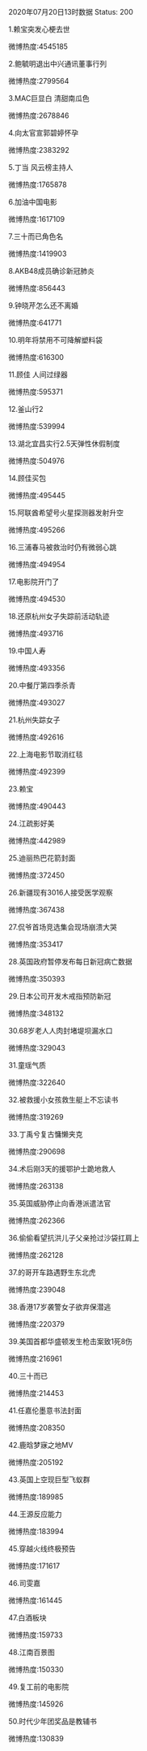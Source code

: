 2020年07月20日13时数据
Status: 200

1.赖宝突发心梗去世

微博热度:4545185

2.鲍毓明退出中兴通讯董事行列

微博热度:2799564

3.MAC巨显白 清甜南瓜色

微博热度:2678846

4.向太官宣郭碧婷怀孕

微博热度:2383292

5.丁当 风云榜主持人

微博热度:1765878

6.加油中国电影

微博热度:1617109

7.三十而已角色名

微博热度:1419903

8.AKB48成员确诊新冠肺炎

微博热度:856443

9.钟晓芹怎么还不离婚

微博热度:641771

10.明年将禁用不可降解塑料袋

微博热度:616300

11.顾佳 人间过绿器

微博热度:595371

12.釜山行2

微博热度:539994

13.湖北宜昌实行2.5天弹性休假制度

微博热度:504976

14.顾佳买包

微博热度:495445

15.阿联酋希望号火星探测器发射升空

微博热度:495266

16.三浦春马被救治时仍有微弱心跳

微博热度:494954

17.电影院开门了

微博热度:494530

18.还原杭州女子失踪前活动轨迹

微博热度:493716

19.中国人寿

微博热度:493356

20.中餐厅第四季杀青

微博热度:493027

21.杭州失踪女子

微博热度:492616

22.上海电影节取消红毯

微博热度:492399

23.赖宝

微博热度:490443

24.江疏影好美

微博热度:442989

25.迪丽热巴花箭封面

微博热度:372450

26.新疆现有3016人接受医学观察

微博热度:367438

27.侃爷首场竞选集会现场崩溃大哭

微博热度:353417

28.英国政府暂停发布每日新冠病亡数据

微博热度:350393

29.日本公司开发木戒指预防新冠

微博热度:348132

30.68岁老人人肉封堵堤坝漏水口

微博热度:329043

31.童瑶气质

微博热度:322640

32.被救援小女孩救生艇上不忘读书

微博热度:319269

33.丁禹兮复古慵懒夹克

微博热度:290698

34.术后刚3天的援鄂护士跪地救人

微博热度:263138

35.英国威胁停止向香港派遣法官

微博热度:262366

36.偷偷看望抗洪儿子父亲抢过沙袋扛肩上

微博热度:262128

37.的哥开车路遇野生东北虎

微博热度:239048

38.香港17岁袭警女子欲弃保潜逃

微博热度:220379

39.美国首都华盛顿发生枪击案致1死8伤

微博热度:216961

40.三十而已

微博热度:214453

41.任嘉伦墨意书法封面

微博热度:208350

42.鹿晗梦寐之地MV

微博热度:205192

43.英国上空现巨型飞蚁群

微博热度:189985

44.王源反应能力

微博热度:183994

45.穿越火线终极预告

微博热度:171617

46.司雯嘉

微博热度:161445

47.白酒板块

微博热度:159733

48.江南百景图

微博热度:150330

49.复工前的电影院

微博热度:145926

50.时代少年团奖品是教辅书

微博热度:130839

